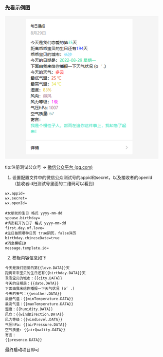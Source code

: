 ### 先看示例图

![输入图片说明](1661758442433.png)

tip:注册测试公众号 -> [微信公众平台 (qq.com)](https://mp.weixin.qq.com/debug/cgi-bin/sandbox?t=sandbox/login)

1. 设置配置文件中的微信公众测试号的appid和secret，以及接收者的openId（接收者id扫测试号里面的二维码可以看到）
```properties
wx.appid=
wx.secret=
wx.openId=

#女朋友的生日 格式 yyyy-mm-dd
spouse.birthday=
#情窦初开的日子 格式 yyyy-mm-dd
first.day.of.love=
#生日按照哪种日历 true阴历，false洋历
birthday.chineseDate=true
#消息模板ID
message.template.id=
```
2. 模板内容信息如下

```text
今天是我们恋爱的第{{love.DATA}}天
距离乖乖宝贝的生日还有{{birthday.DATA}}天
乖乖宝贝的城市：{{city.DATA}}
今天的日期是：{{date.DATA}}
下面由我来给你播报一下天气状况 (o‘ .)
今天的天气：{{weather.DATA}}
最低气温：{{minTemperature.DATA}}
最高气温：{{maxTemperature.DATA}}
湿度：{{humidity.DATA}}
风向：{{windDirection.DATA}}
风力等级：{{windLevel.DATA}}
气压hPa: {{airPressure.DATA}}
空气质量: {{airQuality.DATA}}
寄言：
{{presence.DATA}}
```

最终启动项目即可
